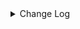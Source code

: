 <details><summary> Change Log </summary>

| Change | Commit | Version |
| --- | --- | --- |
|[Improve][Connector-V2] Fix the word misspellings for paimon connector (#9332)|https://github.com/apache/seatunnel/commit/ba7f5c9e30|2.3.11|
|[Feature][Transform] Support define sink column type (#9114)|https://github.com/apache/seatunnel/commit/ab7119e507|2.3.11|
|[improve] paimon options (#9167)|https://github.com/apache/seatunnel/commit/b0889305c2|2.3.11|
|[Fix][Paimon] nullable and comment attribute was lost during automatic table creation (#9020)|https://github.com/apache/seatunnel/commit/eb54fdd52c|2.3.11|
|[Feature][Connector-V2] Support between predicate pushdown in paimon (#8962)|https://github.com/apache/seatunnel/commit/3b141cf621|2.3.10|
|[Feature][Connector-V2] Suppor Time type in paimon connector (#8880)|https://github.com/apache/seatunnel/commit/9f1e590091|2.3.10|
|[Feature][Paimon] Customize the hadoop user  (#8888)|https://github.com/apache/seatunnel/commit/2657626f93|2.3.10|
|[Improve][Connector-v2][Paimon]PaimonCatalog close error message update (#8640)|https://github.com/apache/seatunnel/commit/48253da8d6|2.3.10|
|[Improve] restruct connector common options (#8634)|https://github.com/apache/seatunnel/commit/f3499a6eeb|2.3.10|
|[Improve][Connector-v2] Support checkpoint in batch mode for paimon sink (#8333)|https://github.com/apache/seatunnel/commit/f22d4ebd4d|2.3.9|
|[Feature][Connector-v2] Support schema evolution for paimon sink (#8211)|https://github.com/apache/seatunnel/commit/57190e2a3b|2.3.9|
|[Improve][dist]add shade check rule (#8136)|https://github.com/apache/seatunnel/commit/51ef800016|2.3.9|
|[Feature][Connector-v2] Support S3 filesystem of paimon connector (#8036)|https://github.com/apache/seatunnel/commit/e2a4772933|2.3.9|
|[Feature][transform] transform support explode (#7928)|https://github.com/apache/seatunnel/commit/132278c06a|2.3.9|
|[Feature][Connector-V2] Piamon Sink supports changelog-procuder is lookup and full-compaction mode (#7834)|https://github.com/apache/seatunnel/commit/c0f27c2f76|2.3.9|
|[Fix][connector-v2]Fix Paimon table connector  Error log information. (#7873)|https://github.com/apache/seatunnel/commit/a3b49e6354|2.3.9|
|[Improve][Connector-v2] Use checkpointId as the commit&#x27;s identifier instead of the hash for streaming write of paimon sink (#7835)|https://github.com/apache/seatunnel/commit/c7a384af2b|2.3.9|
|[Feature][Restapi] Allow metrics information to be associated to logical plan nodes (#7786)|https://github.com/apache/seatunnel/commit/6b7c53d03c|2.3.9|
|[Fix][Connecotr-V2] Fix paimon dynamic bucket tale in primary key is not first (#7728)|https://github.com/apache/seatunnel/commit/dc7f695537|2.3.8|
|[Improve][Connector-v2] Remove useless code and add changelog doc for paimon sink (#7748)|https://github.com/apache/seatunnel/commit/846d876dc2|2.3.8|
|[Hotfix][Connector-V2] Release resources even the task is crashed for paimon sink (#7726)|https://github.com/apache/seatunnel/commit/5ddf8d461e|2.3.8|
|[Fix][Connector-V2] Fix paimon e2e error (#7721)|https://github.com/apache/seatunnel/commit/61d1964361|2.3.8|
|[Feature][Connector-Paimon] Support dynamic bucket splitting improves Paimon writing efficiency (#7335)|https://github.com/apache/seatunnel/commit/bc0326cba8|2.3.8|
|[Feature][Connector-v2] Support streaming read for paimon (#7681)|https://github.com/apache/seatunnel/commit/4a2e27291c|2.3.8|
|[Hotfix][Seatunnel-common] Fix the CommonError msg for paimon sink (#7591)|https://github.com/apache/seatunnel/commit/d1f5db9257|2.3.8|
|[Feature][CONNECTORS-V2-Paimon] Paimon Sink supported truncate table (#7560)|https://github.com/apache/seatunnel/commit/4f3df22124|2.3.8|
|[Improve][Connector-v2] Improve the exception msg in case-sensitive case for paimon sink (#7549)|https://github.com/apache/seatunnel/commit/7d31e5668c|2.3.8|
|[Hotfix][Connector-V2] Fixed lost data precision for decimal data types (#7527)|https://github.com/apache/seatunnel/commit/df210ea73d|2.3.8|
|[Improve][API] Move catalog open to SaveModeHandler (#7439)|https://github.com/apache/seatunnel/commit/8c2c5c79a1|2.3.8|
|[Improve][Connector] Add multi-table sink option check (#7360)|https://github.com/apache/seatunnel/commit/2489f6446b|2.3.7|
|The isNullable attribute is true when the primary key field in the Paimon table converts the Column object. #7231 (#7242)|https://github.com/apache/seatunnel/commit/b0fe432e99|2.3.6|
|[Feature][Core] Support using upstream table placeholders in sink options and auto replacement (#7131)|https://github.com/apache/seatunnel/commit/c4ca74122c|2.3.6|
|[Paimon]support projection for paimon source (#6343)|https://github.com/apache/seatunnel/commit/6c1577267f|2.3.6|
|[Improve][Paimon] Add check for the base type between source and sink before write. (#6953)|https://github.com/apache/seatunnel/commit/d56d64fc04|2.3.6|
|[Improve][Connector-V2] Improve the paimon source (#6887)|https://github.com/apache/seatunnel/commit/658643ae53|2.3.6|
|[Hotfix][Connector-V2] Close the tableWrite when task is close (#6897)|https://github.com/apache/seatunnel/commit/23a744b9b2|2.3.6|
|[Fix][Connector-V2] Field information lost during Paimon DataType and SeaTunnel Column conversion (#6767)|https://github.com/apache/seatunnel/commit/6cf6e41da7|2.3.6|
|[Improve][Connector-V2] Support hive catalog for paimon sink (#6833)|https://github.com/apache/seatunnel/commit/4969c91dc4|2.3.6|
|[Hotfix][Connector-V2] Fix the batch write with paimon (#6865)|https://github.com/apache/seatunnel/commit/9ec971d942|2.3.6|
|[Feature][Doris] Add Doris type converter (#6354)|https://github.com/apache/seatunnel/commit/5189991843|2.3.6|
|[Improve][Connector-V2] Support hadoop ha and kerberos for paimon sink (#6585)|https://github.com/apache/seatunnel/commit/20b62f3bf3|2.3.5|
|[Feature][Paimon] Support specify paimon table write properties, partition keys and primary keys (#6535)|https://github.com/apache/seatunnel/commit/2b1234c7ae|2.3.5|
|[Feature][Connector-V2] Support multi-table sink feature for paimon #5652 (#6449)|https://github.com/apache/seatunnel/commit/b0abbd2d89|2.3.5|
|[Feature][Connectors-v2-Paimon] Adaptation Paimon 0.6 Version (#6061)|https://github.com/apache/seatunnel/commit/b32df930e9|2.3.4|
|[Fix] [Connectors-v2-Paimon] Flink table store failed to prepare commit (#6057)|https://github.com/apache/seatunnel/commit/c8dcefc3be|2.3.4|
|[Improve][Common] Introduce new error define rule (#5793)|https://github.com/apache/seatunnel/commit/9d1b2582b2|2.3.4|
|[Improve] Remove use `SeaTunnelSink::getConsumedType` method and mark it as deprecated (#5755)|https://github.com/apache/seatunnel/commit/8de7408100|2.3.4|
|[Hotfix][Connector-V2][Paimon] Bump paimon-bundle version to 0.4.0-incubating (#5219)|https://github.com/apache/seatunnel/commit/2917542bfa|2.3.3|
|[Improve] Documentation and partial word optimization. (#4936)|https://github.com/apache/seatunnel/commit/6e8de0e2a6|2.3.3|
|[Connector-V2][Paimon] Introduce paimon connector (#4178)|https://github.com/apache/seatunnel/commit/da507bbe0e|2.3.2|

</details>
